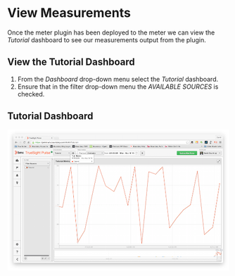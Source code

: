 View Measurements
=================

Once the meter plugin has been deployed to the meter we can view the _Tutorial_ dashboard
to see our measurements output from the plugin.

## View the Tutorial Dashboard

1. From the _Dashboard_ drop-down menu select the _Tutorial_ dashboard.
2. Ensure that in the filter drop-down menu the _AVAILABLE SOURCES_ is checked.

## Tutorial Dashboard

![](../../img/dashboard.png)